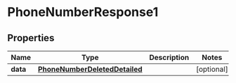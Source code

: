 

# PhoneNumberResponse1


## Properties

| Name | Type | Description | Notes |
|------------ | ------------- | ------------- | -------------|
|**data** | [**PhoneNumberDeletedDetailed**](PhoneNumberDeletedDetailed.md) |  |  [optional] |



